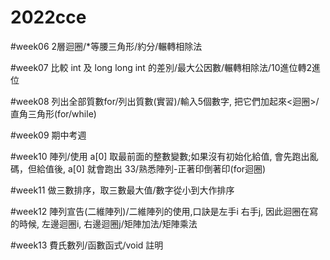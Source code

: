 # 2022cce

  #week06 2層迴圈/*等腰三角形/約分/輾轉相除法
  
  #week07 比較 int  及 long long int 的差別/最大公因數/輾轉相除法/10進位轉2進位
  
  #week08 列出全部質數for/列出質數(實習)/輸入5個數字, 把它們加起來<迴圈>/直角三角形(for/while)
  
  #week09 期中考週
  
  #week10 陣列/使用 a[0] 取最前面的整數變數;如果沒有初始化給值, 會先跑出亂碼，但給值後, a[0] 就會跑出 33/熟悉陣列-正著印倒著印(for迴圈)

  #week11 做三數排序，取三數最大值/數字從小到大作排序
  
  #week12 陣列宣告(二維陣列)/二維陣列的使用,口訣是左手i 右手j, 因此迴圈在寫的時候, 左邊迴圈i, 右邊迴圈j/矩陣加法/矩陣乘法

  #week13 費氏數列/函數函式/void 註明
